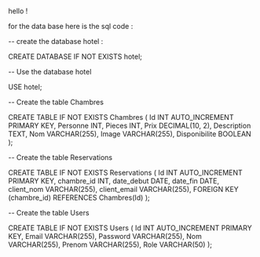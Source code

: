 ### 
hello !

for the data base here is the sql code :

-- create the database hotel :

CREATE DATABASE IF NOT EXISTS hotel;

-- Use the database hotel

USE hotel;

-- Create the table Chambres 

CREATE TABLE IF NOT EXISTS Chambres (
    Id INT AUTO_INCREMENT PRIMARY KEY,
    Personne INT,
    Pieces INT,
    Prix DECIMAL(10, 2),
    Description TEXT,
    Nom VARCHAR(255),
    Image VARCHAR(255),
    Disponibilite BOOLEAN
);

-- Create the table Reservations

CREATE TABLE IF NOT EXISTS Reservations (
    Id INT AUTO_INCREMENT PRIMARY KEY,
    chambre_id INT,
    date_debut DATE,
    date_fin DATE,
    client_nom VARCHAR(255),
    client_email VARCHAR(255),
    FOREIGN KEY (chambre_id) REFERENCES Chambres(Id)
);

-- Create the table Users

CREATE TABLE IF NOT EXISTS Users (
    Id INT AUTO_INCREMENT PRIMARY KEY,
    Email VARCHAR(255),
    Password VARCHAR(255),
    Nom VARCHAR(255),
    Prenom VARCHAR(255),
    Role VARCHAR(50)
);


<!--
**feevelvet/Feevelvet** is a ✨ _special_ ✨ repository because its `README.md` (this file) appears on your GitHub profile.

Here are some ideas to get you started:

- 🔭 I’m currently working on ...
- 🌱 I’m currently learning ...
- 👯 I’m looking to collaborate on ...
- 🤔 I’m looking for help with ...
- 💬 Ask me about ...
- 📫 How to reach me: ...
- 😄 Pronouns: ...
- ⚡ Fun fact: ...
-->
